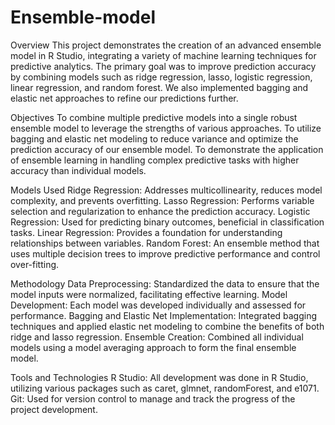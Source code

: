 # Ensemble-model
Overview
This project demonstrates the creation of an advanced ensemble model in R Studio, integrating a variety of machine learning techniques for predictive analytics. The primary goal was to improve prediction accuracy by combining models such as ridge regression, lasso, logistic regression, linear regression, and random forest. We also implemented bagging and elastic net approaches to refine our predictions further.

Objectives
To combine multiple predictive models into a single robust ensemble model to leverage the strengths of various approaches.
To utilize bagging and elastic net modeling to reduce variance and optimize the prediction accuracy of our ensemble model.
To demonstrate the application of ensemble learning in handling complex predictive tasks with higher accuracy than individual models.

Models Used
Ridge Regression: Addresses multicollinearity, reduces model complexity, and prevents overfitting.
Lasso Regression: Performs variable selection and regularization to enhance the prediction accuracy.
Logistic Regression: Used for predicting binary outcomes, beneficial in classification tasks.
Linear Regression: Provides a foundation for understanding relationships between variables.
Random Forest: An ensemble method that uses multiple decision trees to improve predictive performance and control over-fitting.

Methodology
Data Preprocessing: Standardized the data to ensure that the model inputs were normalized, facilitating effective learning.
Model Development: Each model was developed individually and assessed for performance.
Bagging and Elastic Net Implementation: Integrated bagging techniques and applied elastic net modeling to combine the benefits of both ridge and lasso regression.
Ensemble Creation: Combined all individual models using a model averaging approach to form the final ensemble model.

Tools and Technologies
R Studio: All development was done in R Studio, utilizing various packages such as caret, glmnet, randomForest, and e1071.
Git: Used for version control to manage and track the progress of the project development.
